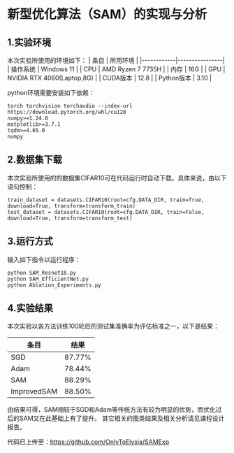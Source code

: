 # 新型优化算法（SAM）的实现与分析 



## 1.实验环境

本次实验所使用的环境如下：
| 条目       | 所用环境       | 
|------------|----------------|
| 操作系统    | Windows 11        | 
| CPU        | AMD Ryzen 7 7735H |
| 内存        | 16G          | 
| GPU        | NVIDIA RTX 4060(Laptop,8G) | 
| CUDA版本    | 12.8            | 
| Python版本  | 3.10           | 

python环境需要安装如下依赖：

```
torch torchvision torchaudio --index-url https://download.pytorch.org/whl/cu128  
numpy>=1.24.0         
matplotlib>=3.7.1     
tqdm>=4.65.0
numpy
```

## 2.数据集下载

本次实验所使用的的数据集CIFAR10可在代码运行时自动下载。具体来说，由以下语句控制：

```
train_dataset = datasets.CIFAR10(root=cfg.DATA_DIR, train=True, download=True, transform=transform_train)
test_dataset = datasets.CIFAR10(root=cfg.DATA_DIR, train=False, download=True, transform=transform_test)
```

## 3.运行方式

输入如下指令以运行程序：

```
python SAM_Resnet18.py
python SAM_EfficientNet.py
python Ablation_Experiments.py
```

## 4.实验结果

本次实验以各方法训练100轮后的测试集准确率为评估标准之一，以下是结果：

| 条目       | 结果       | 
|------------|----------------|
| SGD    | 87.77%         | 
| Adam        | 78.44%  |
| SAM        | 88.29%         | 
| ImprovedSAM | 88.50% | 

由结果可得，SAM相较于SGD和Adam等传统方法有较为明显的优势，而优化过后的SAM又在此基础上有了提升。
其它相关的图类结果及相关分析请见课程设计报告。

代码已上传至：https://github.com/OnlyToElysia/SAMExp